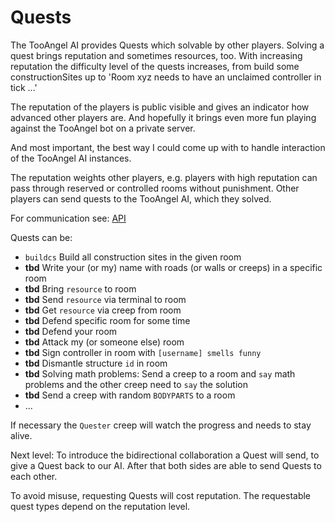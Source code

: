 # Quests

The TooAngel AI provides Quests which solvable by other players. Solving a
quest brings reputation and sometimes resources, too. With increasing reputation
the difficulty level of the quests increases, from build some constructionSites
up to 'Room xyz needs to have an unclaimed controller in tick ...'

The reputation of the players is public visible and gives an indicator how
advanced other players are. And hopefully it brings even more fun
playing against the TooAngel bot on a private server.

And most important, the best way I could come up with to handle interaction
of the TooAngel AI instances.

The reputation weights other players, e.g. players with high
reputation can pass through reserved or controlled rooms without punishment.
Other players can send quests to the TooAngel AI, which they solved.

For communication see: [API](API.md)


Quests can be:
 - `buildcs` Build all construction sites in the given room
 - **tbd** Write your (or my) name with roads (or walls or creeps) in a specific room
 - **tbd** Bring `resource` to room
 - **tbd** Send `resource` via terminal to room
 - **tbd** Get `resource` via creep from room
 - **tbd** Defend specific room for some time
 - **tbd** Defend your room
 - **tbd** Attack my (or someone else) room
 - **tbd** Sign controller in room with `[username] smells funny`
 - **tbd** Dismantle structure `id` in room
 - **tbd** Solving math problems: Send a creep to a room and `say` math problems and the other creep need to `say` the solution
 - **tbd** Send a creep with random `BODYPARTS` to a room
 - ...

If necessary the `Quester` creep will watch the progress and needs to stay alive.

Next level:
To introduce the bidirectional collaboration a Quest will send, to give
a Quest back to our AI. After that both sides are able to send Quests to each other.

To avoid misuse, requesting Quests will cost reputation. The requestable
quest types depend on the reputation level.
